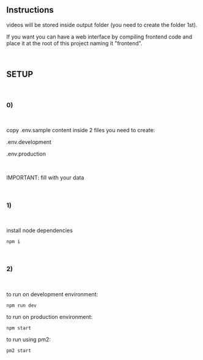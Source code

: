 ## Instructions

videos will be stored inside output folder (you need to create the folder 1st).

If you want you can have a web interface by compiling frontend code and place it at the root of this project naming it "frontend".

<br>

## SETUP

<br>

### 0)

<br>

copy .env.sample content inside 2 files you need to create:

.env.development

.env.production

<br>

IMPORTANT: fill with your data

<br>

### 1)

<br>

install node dependencies

``
npm i
``

<br>

### 2)

<br>

to run on development environment:

``
npm run dev
``

to run on production environment:

``
npm start
``

to run using pm2:

``
pm2 start
``